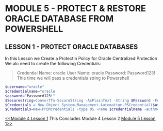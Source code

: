 # MODULE 5 - PROTECT & RESTORE ORACLE DATABASE FROM POWERSHELL

## LESSON 1 - PROTECT ORACLE DATABASES

In this Lesson we Create a Protectin Policy for Oracle Centralized Protection
We alo need to create the following Credentials:

>Credential Name: oracle
>User Name: oracle
>Password: Password123!
Thie time we will pass a credentials string to Powershell

```Powershell
$username="oracle"
$credentialname="oracle
$assword="Password123!"
$Securestring=ConvertTo-SecureString -AsPlainText -String $Password -Force
$Credentials = New-Object System.Management.Automation.PSCredential($username, $Securestring)
$Credentials=New-PPDMcredentials -type OS -name $credentialname -authmethod BASIC 
```

[<<Module 4 Lesson 1](./Module_4_1.md) This Concludes Module 4 Lesson 2 [Module 5 Lesson 1>>](./Module_5_1.md)